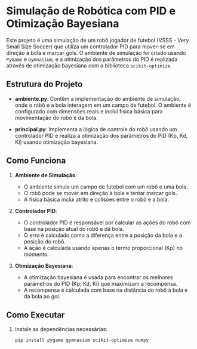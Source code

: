# Simulação de Robótica com PID e Otimização Bayesiana

Este projeto é uma simulação de um robô jogador de futebol (VSSS - Very Small Size Soccer) que utiliza um controlador PID para mover-se em direção à bola e marcar gols. O ambiente de simulação foi criado usando `PyGame` e `Gymnasium`, e a otimização dos parâmetros do PID é realizada através de otimização bayesiana com a biblioteca `scikit-optimize`.

## Estrutura do Projeto

- **ambiente.py**: Contém a implementação do ambiente de simulação, onde o robô e a bola interagem em um campo de futebol. O ambiente é configurado com dimensões reais e inclui física básica para movimentação do robô e da bola.

- **principal.py**: Implementa a lógica de controle do robô usando um controlador PID e realiza a otimização dos parâmetros do PID (Kp, Kd, Ki) usando otimização bayesiana.

## Como Funciona

1. **Ambiente de Simulação**:
   - O ambiente simula um campo de futebol com um robô e uma bola.
   - O robô pode se mover em direção à bola e tentar marcar gols.
   - A física básica inclui atrito e colisões entre o robô e a bola.

2. **Controlador PID**:
   - O controlador PID é responsável por calcular as ações do robô com base na posição atual do robô e da bola.
   - O erro é calculado como a diferença entre a posição da bola e a posição do robô.
   - A ação é calculada usando apenas o termo proporcional (Kp) no momento.

3. **Otimização Bayesiana**:
   - A otimização bayesiana é usada para encontrar os melhores parâmetros do PID (Kp, Kd, Ki) que maximizam a recompensa.
   - A recompensa é calculada com base na distância do robô à bola e da bola ao gol.

## Como Executar

1. Instale as dependências necessárias:
   ```bash
   pip install pygame gymnasium scikit-optimize numpy

